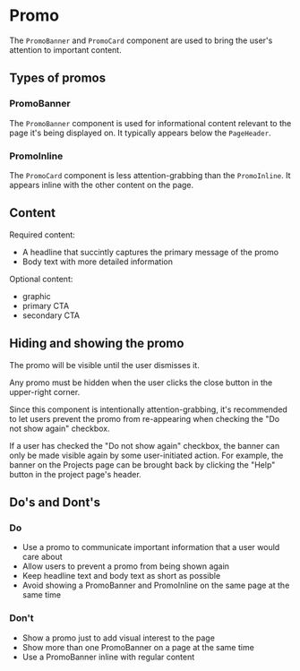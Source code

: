 # Promo

The `PromoBanner` and `PromoCard` component are used to bring the user's attention to important content.

## Types of promos

### PromoBanner

The `PromoBanner` component is used for informational content relevant to the page it's being displayed on. It typically appears below the `PageHeader`.

### PromoInline

The `PromoCard` component is less attention-grabbing than the `PromoInline`. It appears inline with the other content on the page.

## Content

Required content:

- A headline that succintly captures the primary message of the promo
- Body text with more detailed information

Optional content:

- graphic
- primary CTA
- secondary CTA

## Hiding and showing the promo

The promo will be visible until the user dismisses it.

Any promo must be hidden when the user clicks the close button in the upper-right corner.

Since this component is intentionally attention-grabbing, it's recommended to let users prevent the promo from re-appearing when checking the "Do not show again" checkbox.

If a user has checked the "Do not show again" checkbox, the banner can only be made visible again by some user-initiated action. For example, the banner on the Projects page can be brought back by clicking the "Help" button in the project page's header.

## Do's and Dont's

### Do

- Use a promo to communicate important information that a user would care about
- Allow users to prevent a promo from being shown again
- Keep headline text and body text as short as possible
- Avoid showing a PromoBanner and PromoInline on the same page at the same time

### Don't

- Show a promo just to add visual interest to the page
- Show more than one PromoBanner on a page at the same time
- Use a PromoBanner inline with regular content
